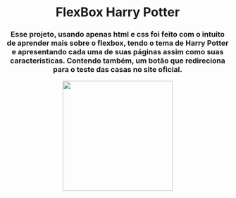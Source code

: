 <h1 align="center"> FlexBox Harry Potter </h1>
<h3 align="center"> Esse projeto, usando apenas html e css foi feito com o intuito de aprender mais sobre o flexbox, tendo o tema de Harry Potter e apresentando cada uma de suas páginas assim como suas caracteristicas. Contendo também, um botão que redireciona para o teste das casas no site oficial. </h3>

<p align="center">
  <img height="250" src="https://user-images.githubusercontent.com/80493617/171040637-1eae8fc1-94f4-4eea-a1cf-8a3e8c6b0b31.gif">
</p>
